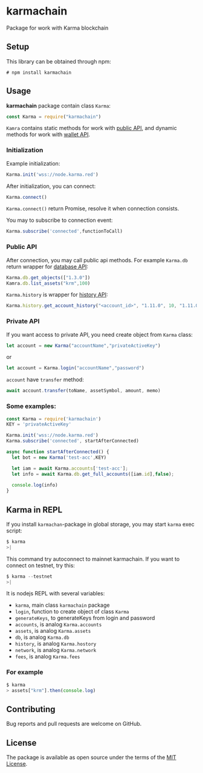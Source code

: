 # karmachain
Package for work with Karma blockchain

## Setup

This library can be obtained through npm:
```
# npm install karmachain
```

## Usage

__karmachain__ package contain class `Karma`: 
```js
const Karma = require("karmachain")
```
`Kamra` contains static methods for work with [public API](http://docs.bitshares.org/api/blockchain-api.html), and dynamic methods for work with [wallet API](http://docs.bitshares.org/api/wallet-api.html).

### Initialization

Example initialization:
```js
Karma.init('wss://node.karma.red')
```
After initialization, you can connect:
```js
Karma.connect()
```
`Karma.connect()` return Promise, resolve it when connection consists.

You may to subscribe to connection event:
```js
Karma.subscribe('connected',functionToCall)
```

### Public API

After connection, you may call public api methods. For example `Karma.db` return wrapper for [database API](http://docs.bitshares.org/api/database.html):
```js
Karma.db.get_objects(["1.3.0"])
Kamra.db.list_assets("krm",100)
```
`Karma.history` is wrapper for [history API](http://docs.bitshares.org/api/history.html):
```js
Karma.history.get_account_history("<account_id>", "1.11.0", 10, "1.11.0")
```

### Private API

If you want access to private API, you need create object from `Karma` class:
```js
let account = new Karma("accountName","privateActiveKey")
```
or
```js
let account = Karma.login("accountName","password")
```
`account` have `transfer` method:
```js
await account.transfer(toName, assetSymbol, amount, memo)
```

### Some examples:

```js
const Karma = require('karmachain')
KEY = 'privateActiveKey'

Karma.init('wss://node.karma.red')
Karma.subscribe('connected', startAfterConnected)

async function startAfterConnected() {
  let bot = new Karma('test-acc',KEY)

  let iam = await Karma.accounts['test-acc'];
  let info = await Karma.db.get_full_accounts([iam.id],false);
  
  console.log(info)
}
```

## Karma in REPL

If you install `karmachan`-package in global storage, you may start `karma` exec script:
```js
$ karma
>|
```
This command try autoconnect to mainnet karmachain. If you want to connect on testnet, try this:
```js
$ karma --testnet
>|
```

It is nodejs REPL with several variables:
- `karma`, main class `karmachain` package
- `login`, function to create object of class `Karma`
- `generateKeys`, to generateKeys from login and password
- `accounts`, is analog `Karma.accounts`
- `assets`, is analog `Karma.assets`
- `db`, is analog `Karma.db`
- `history`, is analog `Karma.hostory`
- `network`, is analog `Karma.network`
- `fees`, is analog `Karma.fees`

### For example

```js
$ karma
> assets["krm"].then(console.log)
```


## Contributing

Bug reports and pull requests are welcome on GitHub.

## License

The package is available as open source under the terms of the [MIT License](http://opensource.org/licenses/MIT).
